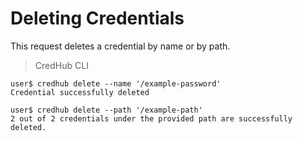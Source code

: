 # Deleting Credentials

This request deletes a credential by name or by path.

>CredHub CLI

```shell
user$ credhub delete --name '/example-password'
Credential successfully deleted

user$ credhub delete --path '/example-path'
2 out of 2 credentials under the provided path are successfully deleted.
```